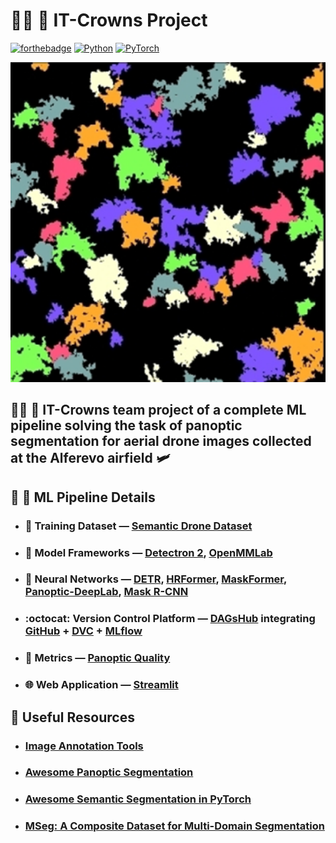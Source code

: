 # :man_technologist: :crown: **IT-Crowns Project**

[![forthebadge](https://forthebadge.com/images/badges/fuck-it-ship-it.svg)](https://forthebadge.com)
[![Python](https://img.shields.io/badge/python-v3.9+-blue.svg?logo=python&style=for-the-badge)](https://pytorch.org)
[![PyTorch](https://img.shields.io/badge/PyTorch-v1.9.1-red.svg?logo=PyTorch&style=for-the-badge)](https://pytorch.org)

<p align="center">
    <img src="trees.png" width="512" height="512">
</p>

## :man_technologist: :crown: IT-Crowns team project of a complete ML pipeline solving the task of panoptic segmentation for aerial drone images collected at the Alferevo airfield :small_airplane:

## :robot: :shower: ML Pipeline Details

- ### :boxing_glove: Training Dataset — [Semantic Drone Dataset](https://www.tugraz.at/index.php?id=22387)

- ### :toolbox: Model Frameworks — [Detectron 2](https://github.com/facebookresearch/detectron2), [OpenMMLab](https://github.com/open-mmlab/mmsegmentation)

- ### :brain: Neural Networks — [DETR](https://github.com/facebookresearch/detr), [HRFormer](https://github.com/HRNet/HRFormer), [MaskFormer](https://github.com/facebookresearch/MaskFormer), [Panoptic-DeepLab](https://github.com/bowenc0221/panoptic-deeplab), [Mask R-CNN](https://github.com/matterport/Mask_RCNN)

- ### :octocat: Version Control Platform — [DAGsHub](https://dagshub.com/) integrating [GitHub](https://github.com/) + [DVC](https://dvc.org/) + [MLflow](https://mlflow.org/)

- ### :straight_ruler: Metrics — [Panoptic Quality](https://arxiv.org/pdf/1801.00868.pdf)

- ### :globe_with_meridians: Web Application — [Streamlit](https://streamlit.io/)

## :link: Useful Resources

- ### [Image Annotation Tools](https://github.com/mrgloom/awesome-semantic-segmentation#annotation-tools)

- ### [Awesome Panoptic Segmentation](https://github.com/Angzz/awesome-panoptic-segmentation)

- ### [Awesome Semantic Segmentation in PyTorch](https://github.com/Tramac/awesome-semantic-segmentation-pytorch)

- ### [MSeg: A Composite Dataset for Multi-Domain Segmentation](https://github.com/mseg-dataset/mseg-semantic)
